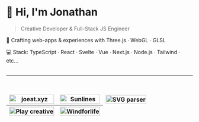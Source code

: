 # 👋 Hi, I'm Jonathan

> Creative Developer & Full-Stack JS Engineer

🎨 Crafting web-apps & experiences with Three.js · WebGL · GLSL

💻 Stack: TypeScript · React · Svelte · Vue · Next.js · Node.js · Tailwind · etc...
<br>
<br>

---

<br>
<!-- OG_START -->
<table>
<thead>
<tr>
<tr>
<th>
<a href="https://joeat.xyz" target="_blank">
<img src="https://joeat.xyz/images/joeat_banner.png" alt="joeat.xyz" width="100%" height="auto" style="max-width: 300px;" />
</a>
</th><th>
<a href="https://jonathan-j8.github.io/sketch-sunlines/" target="_blank">
<img src="https://jonathan-j8.github.io/sketch-sunlines/banner.png" alt="Sunlines" width="100%" height="auto" style="max-width: 300px;" />
</a>
</th><th>
<a href="https://jonathan-j8.github.io/threejs-svg-parser/" target="_blank">
<img src="https://jonathan-j8.github.io/threejs-svg-parser/banner.png" alt="SVG parser" width="100%" height="auto" style="max-width: 300px;" />
</a>
</th>
</tr><th>
<a href="https://jonathan-j8.github.io/play-creative/" target="_blank">
<img src="https://jonathan-j8.github.io/play-creative/banner.png" alt="Play creative" width="100%" height="auto" style="max-width: 300px;" />
</a>
</th><th>
<a href="https://jonathan-j8.github.io/windforlife/" target="_blank">
<img src="https://jonathan-j8.github.io/windforlife/banner.png" alt="Windforlife" width="100%" height="auto" style="max-width: 300px;" />
</a>
</th>
</tr>
</thead>
</table>
<!-- OG_END -->
